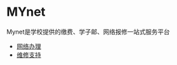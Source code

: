# MYnet
Mynet是学校提供的缴费、学子邮、网络报修一站式服务平台

- [网络办理](../校园网/Mynet平台/网络办理.md)
- [维修支持](../校园网/Mynet平台/维修支持.md)